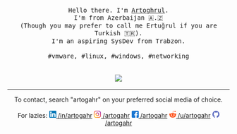 <p align="center">
  <br>
  <br>
  <br>
  <samp>Hello there. I'm <a href="https://linkedin.com/in/artogahr">Artoghrul</a>.<br>I'm from Azerbaijan 🇦.🇿<br>(Though you may prefer to call me Ertuğrul if you are Turkish 🇹🇷).<br> I'm an aspiring SysDev from Trabzon.<br><br>#vmware, #linux, #windows, #networking</samp>
  <br>
  <br>
  <br>
  <img src="https://media1.tenor.com/images/4e179b80071a7b76f3dc467e2fa5038d/tenor.gif?itemid=7542463"/>
</p>

------------
<center>

To contact, search "artogahr" on your preferred social media of choice.
<br>
<br>For lazies: 
[<img title="Linkedin" src="https://raw.githubusercontent.com/artogahr/artogahr/master/assets/linkedin.png" width="16" height="16" /> /in/artogahr](linkedin.com/in/artogahr)
[<img title="Instagram" src="https://raw.githubusercontent.com/artogahr/artogahr/master/assets/instagram.png" width="16" height="16" /> /artogahr](instagram.com/artogahr)
[<img title="Facebook" src="https://raw.githubusercontent.com/artogahr/artogahr/master/assets/facebook.png" width="16" height="16" /> /artogahr](facebook.com/artogahr)
[<img title="Reddit" src="https://raw.githubusercontent.com/artogahr/artogahr/master/assets/reddit1.png" width="16" height="16" /> /u/artogahr](https://reddit.com/u/artogahr)
[<img title="Github" src="https://raw.githubusercontent.com/artogahr/artogahr/master/assets/github.png" width="16" height="16" /> /artogahr](github.com/artogahr)

</center>